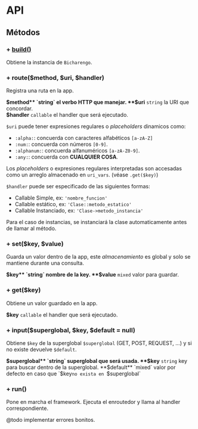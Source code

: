 # API
## Métodos
### + <ins>build()</ins>
Obtiene la instancia de `Bicharengo`.

### + route($method, $uri, $handler)
Registra una ruta en la app.

**$method** `string` el verbo HTTP que manejar.  
**$uri** `string` la URI que concordar.  
**$handler** `callable` el handler que será ejecutado.

`$uri` puede tener expresiones regulares o *placeholders* dinamicos como:
* `:alpha:`: concuerda con caracteres alfabéticos `[a-zA-Z]`
* `:num:`: concuerda con números `[0-9]`.
* `:alphanum:`: concuerda alfanuméricos `[a-zA-Z0-9]`.
* `:any:`: concuerda con **CUALQUIER COSA**.

Los *placeholders* o expresiones regulares interpretadas son accesadas como
un arreglo almacenado en `uri_vars`. (véase `.get($key)`) 

`$handler` puede ser especificado de las siguientes formas:
* Callable Simple, ex: `'nombre_funcion'`
* Callable estático, ex: `'Clase::metodo_estatico'`
* Callable Instanciado, ex: `'Clase->metodo_instancia'`

Para el caso de instancias, se instanciará la clase automaticamente antes de
llamar al método. 

### + set($key, $value)
Guarda un valor dentro de la app, este *almacenamiento* es global y solo se
mantiene durante una consulta.

**$key** `string` nombre de la key.  
**$value** `mixed` valor para guardar.  

### + get($key)
Obtiene un valor guardado en la app.

**$key** `callable` el handler que será ejecutado.

### + input($superglobal, $key, $default = null)
Obtiene `$key` de la superglobal `$superglobal` (GET, POST, REQUEST, ...) 
y si no existe devuelve `$default`.

**$superglobal** `string` superglobal que será usada.
**$key** `string` key para buscar dentro de la superglobal.
**$default** `mixed` valor por defecto en caso que `$key` no exista en 
`$superglobal`

### + run()
Pone en marcha el framework. Ejecuta el enroutedor y llama al handler 
correspondiente.


@todo implementar errores bonitos.